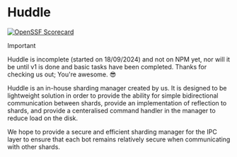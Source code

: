 # Huddle

<a href="https://securityscorecards.dev/viewer/?uri=github.com/Flick-Kit/Huddle">
  <img alt="OpenSSF Scorecard" src="https://securityscorecards.dev/viewer/?uri=github.com/Flick-Kit/Huddle/badge" />
</a>


> [!IMPORTANT]
> Huddle is incomplete (started on 18/09/2024) and not on NPM yet, nor will it be until v1 is done and basic tasks have been completed. Thanks for checking us out; You're awesome. 😎

Huddle is an in-house sharding manager created by us. It is designed to be lightweight solution in order to provide the ability for simple bidirectional communication between shards, provide an implementation of reflection to shards, and provide a centeralised command handler in the manager to reduce load on the disk.

We hope to provide a secure and efficient sharding manager for the IPC layer to ensure that each bot remains relatively secure when communicating with other shards.
